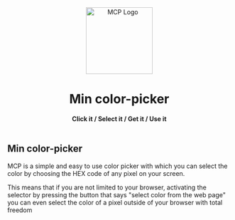 <div align="center">
  <img src="http://imgfz.com/i/TAjkVpn.png" alt="MCP Logo" width="150">
  <h1>Min color-picker</h1>
  <strong>Click it / Select it / Get it / Use it</strong>
</div>
<br>

## Min color-picker

MCP is a simple and easy to use color picker with which you can select the color by choosing the HEX code of any pixel on your screen.

This means that if you are not limited to your browser, activating the selector by pressing the button that says "select color from the web page" you can even select the color of a pixel outside of your browser with total freedom
